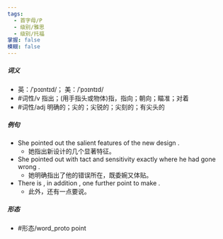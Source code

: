 ```yaml
---
tags:
  - 首字母/P
  - 级别/雅思
  - 级别/托福
掌握: false
模糊: false
---
```

##### 词义
- 英：/ˈpɔɪntɪd/； 美：/ˈpɔɪntɪd/
- #词性/v  指出；(用手指头或物体)指，指向；朝向；瞄准；对着
- #词性/adj  明确的；尖的；尖锐的；尖刻的；有尖头的
##### 例句
- She pointed out the salient features of the new design .
	- 她指出新设计的几个显著特征。
- She pointed out with tact and sensitivity exactly where he had gone wrong .
	- 她明确指出了他的错误所在，既委婉又体贴。
- There is , in addition , one further point to make .
	- 此外，还有一点要说。
##### 形态
- #形态/word_proto point
